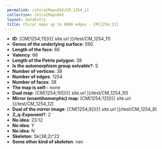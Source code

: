 ```yaml
--- 
 permalink: /chiralMaps6kE/CM_1254_11 
 collection: chiralMaps6kE
 layout: dataEntry
 title: Chiral maps up to 6000 edges - CM[1254;11]
---
```


- **ID**: [CM[1254;11]]({{ site.url }}/test/CM_1254_11)
- **Genus of the underlying surface**: 590
- **Length of the face**: 66
- **Valency**: 66
- **Length of the Petrie polygon**: 38
- **Is the automorphism group solvable?**: S
- **Number of vertices**: 38
- **Number of edges**: 1254
- **Number of faces**: 38
- **The map is self-**: none
- **Dual map**: [CM[1254;10]]({{ site.url }}/test/CM_1254_10)
- **Mirror (enantihomorphic) map**: [CM[1254;12]]({{ site.url }}/test/CM_1254_12)
- **Dual of the mirror image**: [CM[1254;9]]({{ site.url }}/test/CM_1254_9)
- **Z_q-Exponent?**: 2
- **No idea**:  23:12
- **No idea**: Y
- **No idea**: N
- **Skeleton**: Sk(38;2)^22
- **Some other kind of skeleton**: nan
